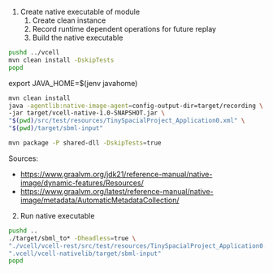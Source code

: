 1. Create native executable of module
   1. Create clean instance
   2. Record runtime dependent operations for future replay
   3. Build the native executable 
```bash
pushd ../vcell
mvn clean install -DskipTests
popd
```
export JAVA_HOME=$(jenv javahome)
```bash
mvn clean install
java -agentlib:native-image-agent=config-output-dir=target/recording \
-jar target/vcell-native-1.0-SNAPSHOT.jar \
"$(pwd)/src/test/resources/TinySpacialProject_Application0.xml" \
"$(pwd)/target/sbml-input"

mvn package -P shared-dll -DskipTests=true
```

Sources: 
- https://www.graalvm.org/jdk21/reference-manual/native-image/dynamic-features/Resources/
- https://www.graalvm.org/latest/reference-manual/native-image/metadata/AutomaticMetadataCollection/

2. Run native executable
```bash
pushd ..
./target/sbml_to* -Dheadless=true \
"./vcell/vcell-rest/src/test/resources/TinySpacialProject_Application0.xml" \
".vcell/vcell-nativelib/target/sbml-input" 
popd
```